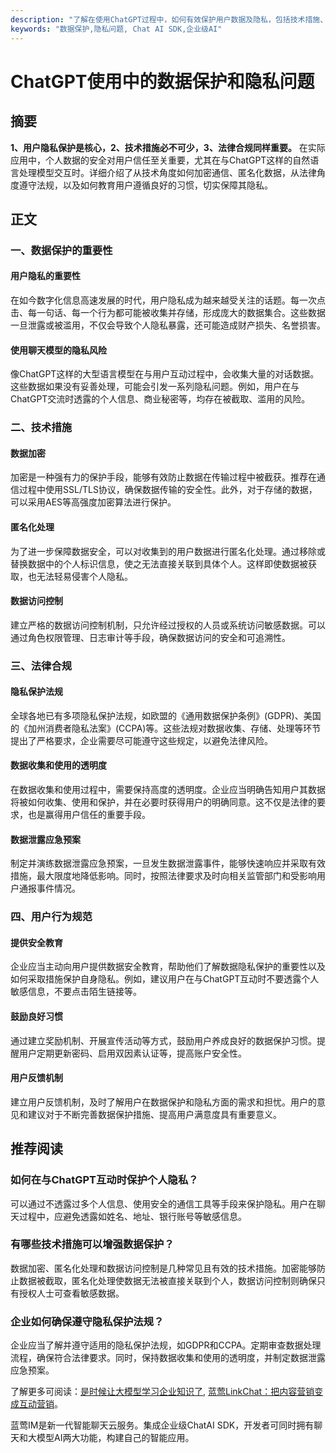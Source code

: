 ```yaml
---
description: "了解在使用ChatGPT过程中，如何有效保护用户数据及隐私，包括技术措施、法律合规和用户行为规范。"
keywords: "数据保护,隐私问题, Chat AI SDK,企业级AI"
---
```

# ChatGPT使用中的数据保护和隐私问题

## 摘要

**1、用户隐私保护是核心，2、技术措施必不可少，3、法律合规同样重要。** 在实际应用中，个人数据的安全对用户信任至关重要，尤其在与ChatGPT这样的自然语言处理模型交互时。详细介绍了从技术角度如何加密通信、匿名化数据，从法律角度遵守法规，以及如何教育用户遵循良好的习惯，切实保障其隐私。

## 正文

### 一、数据保护的重要性

#### 用户隐私的重要性

在如今数字化信息高速发展的时代，用户隐私成为越来越受关注的话题。每一次点击、每一句话、每一个行为都可能被收集并存储，形成庞大的数据集合。这些数据一旦泄露或被滥用，不仅会导致个人隐私暴露，还可能造成财产损失、名誉损害。

#### 使用聊天模型的隐私风险

像ChatGPT这样的大型语言模型在与用户互动过程中，会收集大量的对话数据。这些数据如果没有妥善处理，可能会引发一系列隐私问题。例如，用户在与ChatGPT交流时透露的个人信息、商业秘密等，均存在被截取、滥用的风险。

### 二、技术措施

#### 数据加密

加密是一种强有力的保护手段，能够有效防止数据在传输过程中被截获。推荐在通信过程中使用SSL/TLS协议，确保数据传输的安全性。此外，对于存储的数据，可以采用AES等高强度加密算法进行保护。

#### 匿名化处理

为了进一步保障数据安全，可以对收集到的用户数据进行匿名化处理。通过移除或替换数据中的个人标识信息，使之无法直接关联到具体个人。这样即使数据被获取，也无法轻易侵害个人隐私。

#### 数据访问控制

建立严格的数据访问控制机制，只允许经过授权的人员或系统访问敏感数据。可以通过角色权限管理、日志审计等手段，确保数据访问的安全和可追溯性。

### 三、法律合规

#### 隐私保护法规

全球各地已有多项隐私保护法规，如欧盟的《通用数据保护条例》(GDPR)、美国的《加州消费者隐私法案》(CCPA)等。这些法规对数据收集、存储、处理等环节提出了严格要求，企业需要尽可能遵守这些规定，以避免法律风险。

#### 数据收集和使用的透明度

在数据收集和使用过程中，需要保持高度的透明度。企业应当明确告知用户其数据将被如何收集、使用和保护，并在必要时获得用户的明确同意。这不仅是法律的要求，也是赢得用户信任的重要手段。

#### 数据泄露应急预案

制定并演练数据泄露应急预案，一旦发生数据泄露事件，能够快速响应并采取有效措施，最大限度地降低影响。同时，按照法律要求及时向相关监管部门和受影响用户通报事件情况。

### 四、用户行为规范

#### 提供安全教育

企业应当主动向用户提供数据安全教育，帮助他们了解数据隐私保护的重要性以及如何采取措施保护自身隐私。例如，建议用户在与ChatGPT互动时不要透露个人敏感信息，不要点击陌生链接等。

#### 鼓励良好习惯

通过建立奖励机制、开展宣传活动等方式，鼓励用户养成良好的数据保护习惯。提醒用户定期更新密码、启用双因素认证等，提高账户安全性。

#### 用户反馈机制

建立用户反馈机制，及时了解用户在数据保护和隐私方面的需求和担忧。用户的意见和建议对于不断完善数据保护措施、提高用户满意度具有重要意义。

## 推荐阅读

### **如何在与ChatGPT互动时保护个人隐私？**

可以通过不透露过多个人信息、使用安全的通信工具等手段来保护隐私。用户在聊天过程中，应避免透露如姓名、地址、银行账号等敏感信息。

### **有哪些技术措施可以增强数据保护？**

数据加密、匿名化处理和数据访问控制是几种常见且有效的技术措施。加密能够防止数据被截取，匿名化处理使数据无法被直接关联到个人，数据访问控制则确保只有授权人士可查看敏感数据。

### **企业如何确保遵守隐私保护法规？**

企业应当了解并遵守适用的隐私保护法规，如GDPR和CCPA。定期审查数据处理流程，确保符合法律要求。同时，保持数据收集和使用的透明度，并制定数据泄露应急预案。

了解更多可阅读：[是时候让大模型学习企业知识了](../articles/product-and-technologies/It-is-time-to-make-LLM-learn-enterprise-knowledge.html), [蓝莺LinkChat：把内容营销变成互动营销](../articles/product-and-technologies/lanying-linkchat-turning-content-marketing-into-interactive-marketing.html)。

蓝莺IM是新一代智能聊天云服务。集成企业级ChatAI SDK，开发者可同时拥有聊天和大模型AI两大功能，构建自己的智能应用。
